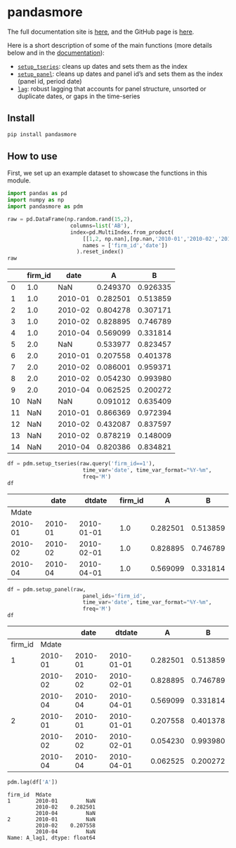 # pandasmore

<!-- WARNING: THIS FILE WAS AUTOGENERATED! DO NOT EDIT! -->

The full documentation site is
[here](https://ionmihai.github.io/pandasmore/), and the GitHub page is
[here](https://github.com/ionmihai/pandasmore).

Here is a short description of some of the main functions (more details
below and in the
[documentation](https://ionmihai.github.io/pandasmore/core.html)):

- [`setup_tseries`](https://ionmihai.github.io/pandasmore/core.html#setup_tseries):
  cleans up dates and sets them as the index
- [`setup_panel`](https://ionmihai.github.io/pandasmore/core.html#setup_panel):
  cleans up dates and panel id’s and sets them as the index (panel id,
  period date)
- [`lag`](https://ionmihai.github.io/pandasmore/core.html#lag): robust
  lagging that accounts for panel structure, unsorted or duplicate
  dates, or gaps in the time-series

## Install

``` sh
pip install pandasmore
```

## How to use

First, we set up an example dataset to showcase the functions in this
module.

``` python
import pandas as pd
import numpy as np
import pandasmore as pdm
```

``` python
raw = pd.DataFrame(np.random.rand(15,2), 
                    columns=list('AB'), 
                    index=pd.MultiIndex.from_product(
                        [[1,2, np.nan],[np.nan,'2010-01','2010-02','2010-02','2010-04']],
                        names = ['firm_id','date'])
                      ).reset_index()
raw
```

<div>


|     | firm_id | date    | A        | B        |
|-----|---------|---------|----------|----------|
| 0   | 1.0     | NaN     | 0.249370 | 0.926335 |
| 1   | 1.0     | 2010-01 | 0.282501 | 0.513859 |
| 2   | 1.0     | 2010-02 | 0.804278 | 0.307171 |
| 3   | 1.0     | 2010-02 | 0.828895 | 0.746789 |
| 4   | 1.0     | 2010-04 | 0.569099 | 0.331814 |
| 5   | 2.0     | NaN     | 0.533977 | 0.823457 |
| 6   | 2.0     | 2010-01 | 0.207558 | 0.401378 |
| 7   | 2.0     | 2010-02 | 0.086001 | 0.959371 |
| 8   | 2.0     | 2010-02 | 0.054230 | 0.993980 |
| 9   | 2.0     | 2010-04 | 0.062525 | 0.200272 |
| 10  | NaN     | NaN     | 0.091012 | 0.635409 |
| 11  | NaN     | 2010-01 | 0.866369 | 0.972394 |
| 12  | NaN     | 2010-02 | 0.432087 | 0.837597 |
| 13  | NaN     | 2010-02 | 0.878219 | 0.148009 |
| 14  | NaN     | 2010-04 | 0.820386 | 0.834821 |

</div>

``` python
df = pdm.setup_tseries(raw.query('firm_id==1'),
                        time_var='date', time_var_format="%Y-%m",
                        freq='M')
df
```

<div>


|         | date    | dtdate     | firm_id | A        | B        |
|---------|---------|------------|---------|----------|----------|
| Mdate   |         |            |         |          |          |
| 2010-01 | 2010-01 | 2010-01-01 | 1.0     | 0.282501 | 0.513859 |
| 2010-02 | 2010-02 | 2010-02-01 | 1.0     | 0.828895 | 0.746789 |
| 2010-04 | 2010-04 | 2010-04-01 | 1.0     | 0.569099 | 0.331814 |

</div>

``` python
df = pdm.setup_panel(raw,
                        panel_ids='firm_id',
                        time_var='date', time_var_format="%Y-%m",
                        freq='M')
df
```

<div>


|         |         | date    | dtdate     | A        | B        |
|---------|---------|---------|------------|----------|----------|
| firm_id | Mdate   |         |            |          |          |
| 1       | 2010-01 | 2010-01 | 2010-01-01 | 0.282501 | 0.513859 |
|         | 2010-02 | 2010-02 | 2010-02-01 | 0.828895 | 0.746789 |
|         | 2010-04 | 2010-04 | 2010-04-01 | 0.569099 | 0.331814 |
| 2       | 2010-01 | 2010-01 | 2010-01-01 | 0.207558 | 0.401378 |
|         | 2010-02 | 2010-02 | 2010-02-01 | 0.054230 | 0.993980 |
|         | 2010-04 | 2010-04 | 2010-04-01 | 0.062525 | 0.200272 |

</div>

``` python
pdm.lag(df['A'])
```

    firm_id  Mdate  
    1        2010-01         NaN
             2010-02    0.282501
             2010-04         NaN
    2        2010-01         NaN
             2010-02    0.207558
             2010-04         NaN
    Name: A_lag1, dtype: float64
